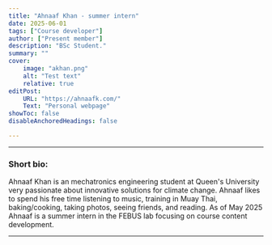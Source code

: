 ```yaml
---
title: "Ahnaaf Khan - summer intern" 
date: 2025-06-01
tags: ["Course developer"]
author: ["Present member"]
description: "BSc Student."
summary: ""
cover:
    image: "akhan.png"
    alt: "Test text"
    relative: true
editPost:
    URL: "https://ahnaafk.com/"
    Text: "Personal webpage"
showToc: false
disableAnchoredHeadings: false

---
```


---

### Short bio:

Ahnaaf Khan is an mechatronics engineering student at Queen's University very passionate about innovative solutions for climate change. Ahnaaf likes to spend his free time listening to music, training in Muay Thai, baking/cooking, taking photos, seeing friends, and reading. As of May 2025 Ahnaaf is a summer intern in the FEBUS lab focusing on course content development.

---
